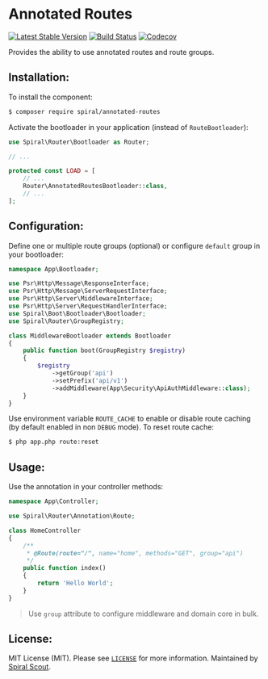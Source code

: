 Annotated Routes
========
[![Latest Stable Version](https://poser.pugx.org/spiral/annotated-routes/v/stable)](https://packagist.org/packages/spiral/annotated-routes) 
[![Build Status](https://github.com/spiral/annotated-routes/workflows/build/badge.svg)](https://github.com/spiral/annotated-routes/actions)
[![Codecov](https://codecov.io/gh/spiral/annotated-routes/branch/master/graph/badge.svg)](https://codecov.io/gh/spiral/annotated-routes/)

Provides the ability to use annotated routes and route groups.

Installation:
--------
To install the component:

```bash
$ composer require spiral/annotated-routes
```

Activate the bootloader in your application (instead of `RouteBootloader`):

```php
use Spiral\Router\Bootloader as Router;

// ...

protected const LOAD = [
    // ...
    Router\AnnotatedRoutesBootloader::class,
    // ...
];
```

Configuration:
-------
Define one or multiple route groups (optional) or configure `default` group in your bootloader:

```php
namespace App\Bootloader;

use Psr\Http\Message\ResponseInterface;
use Psr\Http\Message\ServerRequestInterface;
use Psr\Http\Server\MiddlewareInterface;
use Psr\Http\Server\RequestHandlerInterface;
use Spiral\Boot\Bootloader\Bootloader;
use Spiral\Router\GroupRegistry;

class MiddlewareBootloader extends Bootloader
{
    public function boot(GroupRegistry $registry)
    {
        $registry
            ->getGroup('api')
            ->setPrefix('api/v1')
            ->addMiddleware(App\Security\ApiAuthMiddleware::class);
    }
}
```

Use environment variable `ROUTE_CACHE` to enable or disable route caching (by default enabled in non `DEBUG` mode). To 
reset route cache:

```bash
$ php app.php route:reset
```

Usage:
--------
Use the annotation in your controller methods:

```php
namespace App\Controller;

use Spiral\Router\Annotation\Route;

class HomeController
{
    /**
     * @Route(route="/", name="home", methods="GET", group="api")
     */
    public function index()
    {
        return 'Hello World';
    }
}
```

> Use `group` attribute to configure middleware and domain core in bulk.

License:
--------
MIT License (MIT). Please see [`LICENSE`](./LICENSE) for more information. Maintained by [Spiral Scout](https://spiralscout.com).
